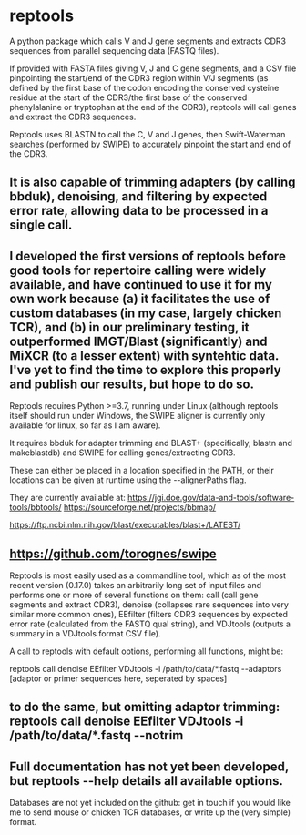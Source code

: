 # reptools

A python package which calls V and J gene segments and extracts CDR3
sequences from parallel sequencing data (FASTQ files).

If provided with FASTA files giving V, J and C gene segments, and a CSV file
pinpointing the start/end of the CDR3 region within V/J segments (as defined by
the first base of the codon encoding the conserved cysteine residue at the start
of the CDR3/the first base of  the conserved phenylalanine or tryptophan at the
end of the CDR3), reptools will call genes and extract the CDR3 sequences.

Reptools uses BLASTN to call the C, V and J genes, then Swift-Waterman searches
(performed by SWIPE) to accurately pinpoint the start and
end of the CDR3.

It is also capable of trimming adapters (by calling bbduk), denoising, and
filtering by expected error rate, allowing data to be processed in a single call.
----
I developed the first versions of reptools before good tools for repertoire
calling were widely available, and have continued to use it for my own work
because (a) it facilitates the use of custom databases (in my case, largely
chicken TCR), and (b) in our preliminary testing, it outperformed IMGT/Blast
(significantly) and MiXCR (to a lesser extent) with syntehtic data.  I've yet to
find the time to explore this properly and publish our results, but hope to do so.
----
Reptools requires Python >=3.7, running under Linux (although reptools itself
should run under Windows, the SWIPE aligner is currently only available for linux,
so far as I am aware).

It requires bbduk for adapter trimming and BLAST+ (specifically, blastn and
makeblastdb) and SWIPE for calling genes/extracting CDR3.

These can either be placed in a location specified in the PATH, or their locations
can be given at runtime using the --alignerPaths flag.

They are currently available at:
https://jgi.doe.gov/data-and-tools/software-tools/bbtools/
https://sourceforge.net/projects/bbmap/

https://ftp.ncbi.nlm.nih.gov/blast/executables/blast+/LATEST/

https://github.com/torognes/swipe
----
Reptools is most easily used as a commandline tool, which as of the most recent
version (0.17.0) takes an arbitrarily long set of input files and performs one or 
more of several functions on them: call (call gene segments and extract CDR3),
denoise (collapses rare sequences into very similar more common ones), EEfilter
(filters CDR3 sequences by expected error rate (calculated from the FASTQ qual
string), and VDJtools (outputs a summary in a VDJtools format CSV file).

A call to reptools with default options, performing all functions, might be:

reptools call denoise EEfilter VDJtools -i /path/to/data/*.fastq --adaptors [adaptor
or primer sequences here, seperated by spaces]

to do the same, but omitting adaptor trimming:
reptools call denoise EEfilter VDJtools -i /path/to/data/*.fastq --notrim
----
Full documentation has not yet been developed, but reptools --help details all
available options.
----
Databases are not yet included on the github: get in touch if you would like me to
send mouse or chicken TCR databases, or write up the (very simple) format.
